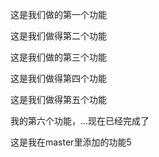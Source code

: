 这是我们做的第一个功能

这是我们做得第二个功能

这是我们做的第三个功能

这是我们做得第四个功能

这是我们做得第五个功能

我的第六个功能，...现在已经完成了

这是我在master里添加的功能5